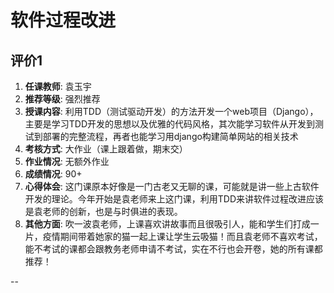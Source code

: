 # 软件过程改进

## 评价1

1. **任课教师**: 袁玉宇
2. **推荐等级**: 强烈推荐
3. **授课内容**: 利用TDD（测试驱动开发）的方法开发一个web项目（Django），主要是学习TDD开发的思想以及优雅的代码风格，其次能学习软件从开发到测试到部署的完整流程，再者也能学习用django构建简单网站的相关技术
4. **考核方式**: 大作业（课上跟着做，期末交）
5. **作业情况**: 无额外作业
6. **成绩情况**: 90+
7. **心得体会**: 这门课原本好像是一门古老又无聊的课，可能就是讲一些上古软件开发的理论。今年开始是袁老师来上这门课，利用TDD来讲软件过程改进应该是袁老师的创新，也是与时俱进的表现。
8. **其他方面**: 吹一波袁老师，上课喜欢讲故事而且很吸引人，能和学生们打成一片，疫情期间带着她家的猫一起上课让学生云吸猫！而且袁老师不喜欢考试，能不考试的课都会跟教务老师申请不考试，实在不行也会开卷，她的所有课都推荐！

--
